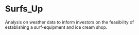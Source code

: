 # Surfs_Up
Analysis on weather data to inform investors on the feasibility of establishing a surf-equipment and ice cream shop. 
